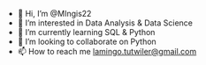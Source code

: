 - 👋 Hi, I’m @MIngis22
- 👀 I’m interested in Data Analysis & Data Science
- 🌱 I’m currently learning SQL & Python 
- 💞️ I’m looking to collaborate on Python 
- 📫 How to reach me lamingo.tutwiler@gmail.com

<!---
MIngis22/MIngis22 is a ✨ special ✨ repository because its `README.md` (this file) appears on your GitHub profile.
You can click the Preview link to take a look at your changes.
--->
